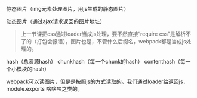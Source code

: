 静态图片（img元素处理图片，用js生成的静态图片）

动态图片（通过ajax请求返回的图片地址）

> 上一节课把css通过loader当成js处理，要不然直接“require css”是解析不了的（打包会报错），图片也是，不管什么后缀名，webpack都是当成js处理的。

hash（总资源hash） chunkhash（每一个chunk的hash） contenthash（每一个小模块的hash）

webpack可以读图片，但是是按照js的方式读取的。我们通过loader给返回js，module.exports 啥啥啥之类的。